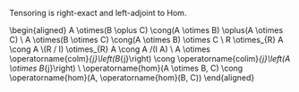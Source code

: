 Tensoring is right-exact and left-adjoint to Hom.


\begin{aligned} A \otimes(B \oplus C) \cong(A \otimes B) \oplus(A \otimes C) \\ A \otimes(B \otimes C) \cong(A \otimes B) \otimes C \\ R \otimes_{R} A \cong A \\(R / I) \otimes_{R} A \cong A /(I A) \\ A \otimes \operatorname{colm}_{j}\left(B_{j}\right) \cong \operatorname{colim}_{j}\left(A \otimes B_{j}\right) \\ \operatorname{hom}(A \otimes B, C) \cong \operatorname{hom}(A, \operatorname{hom}(B, C)) \end{aligned}
